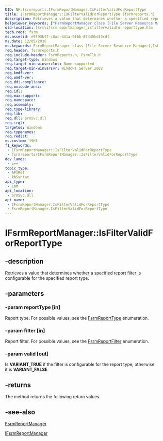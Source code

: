 ```yaml
---
UID: NF:fsrmreports.IFsrmReportManager.IsFilterValidForReportType
title: IFsrmReportManager::IsFilterValidForReportType (fsrmreports.h)
description: Retrieves a value that determines whether a specified report filter is configurable for the specified report type.
helpviewer_keywords: ["FsrmReportManager class [File Server Resource Manager]","IsFilterValidForReportType method","IFsrmReportManager interface [File Server Resource Manager]","IsFilterValidForReportType method","IFsrmReportManager.IsFilterValidForReportType","IFsrmReportManager::IsFilterValidForReportType","IsFilterValidForReportType","IsFilterValidForReportType method [File Server Resource Manager]","IsFilterValidForReportType method [File Server Resource Manager]","FsrmReportManager class","IsFilterValidForReportType method [File Server Resource Manager]","IFsrmReportManager interface","fs.ifsrmreportmanager_isfiltervalidforreporttype","fsrm.ifsrmreportmanager_isfiltervalidforreporttype","fsrmreports/IFsrmReportManager::IsFilterValidForReportType"]
old-location: fsrm\ifsrmreportmanager_isfiltervalidforreporttype.htm
tech.root: fsrm
ms.assetid: e9f93b97-c8ac-441a-9f6b-87d45bd10cdf
ms.date: 12/05/2018
ms.keywords: FsrmReportManager class [File Server Resource Manager],IsFilterValidForReportType method, IFsrmReportManager interface [File Server Resource Manager],IsFilterValidForReportType method, IFsrmReportManager.IsFilterValidForReportType, IFsrmReportManager::IsFilterValidForReportType, IsFilterValidForReportType, IsFilterValidForReportType method [File Server Resource Manager], IsFilterValidForReportType method [File Server Resource Manager],FsrmReportManager class, IsFilterValidForReportType method [File Server Resource Manager],IFsrmReportManager interface, fs.ifsrmreportmanager_isfiltervalidforreporttype, fsrm.ifsrmreportmanager_isfiltervalidforreporttype, fsrmreports/IFsrmReportManager::IsFilterValidForReportType
req.header: fsrmreports.h
req.include-header: FsrmReports.h, FsrmTlb.h
req.target-type: Windows
req.target-min-winverclnt: None supported
req.target-min-winversvr: Windows Server 2008
req.kmdf-ver: 
req.umdf-ver: 
req.ddi-compliance: 
req.unicode-ansi: 
req.idl: 
req.max-support: 
req.namespace: 
req.assembly: 
req.type-library: 
req.lib: 
req.dll: SrmSvc.dll
req.irql: 
targetos: Windows
req.typenames: 
req.redist: 
ms.custom: 19H1
f1_keywords:
 - IFsrmReportManager::IsFilterValidForReportType
 - fsrmreports/IFsrmReportManager::IsFilterValidForReportType
dev_langs:
 - c++
topic_type:
 - APIRef
 - kbSyntax
api_type:
 - COM
api_location:
 - SrmSvc.dll
api_name:
 - IFsrmReportManager.IsFilterValidForReportType
 - FsrmReportManager.IsFilterValidForReportType
---
```


# IFsrmReportManager::IsFilterValidForReportType


## -description

Retrieves a value that determines whether a specified report filter is configurable for the specified report type.

## -parameters

### -param reportType [in]

Report type. For possible values, see the <a href="https://docs.microsoft.com/windows/desktop/api/fsrmenums/ne-fsrmenums-fsrmreporttype">FsrmReportType</a> enumeration.

### -param filter [in]

Report filter. For possible values, see the <a href="https://docs.microsoft.com/windows/desktop/api/fsrmenums/ne-fsrmenums-fsrmreportfilter">FsrmReportFilter</a> enumeration.

### -param valid [out]

Is <b>VARIANT_TRUE</b> if the filter is configurable for the report type, otherwise it is <b>VARIANT_FALSE</b>.

## -returns

The method returns the following return values.

## -see-also

<a href="https://docs.microsoft.com/previous-versions/windows/desktop/fsrm/fsrmreportmanager">FsrmReportManager</a>



<a href="https://docs.microsoft.com/previous-versions/windows/desktop/api/fsrmreports/nn-fsrmreports-ifsrmreportmanager">IFsrmReportManager</a>

